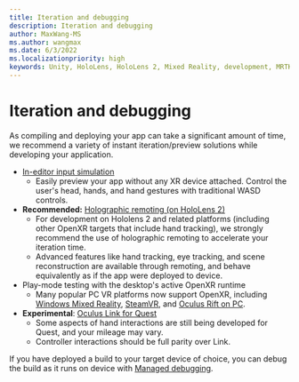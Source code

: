 ```yaml
---
title: Iteration and debugging
description: Iteration and debugging
author: MaxWang-MS
ms.author: wangmax
ms.date: 6/3/2022
ms.localizationpriority: high
keywords: Unity, HoloLens, HoloLens 2, Mixed Reality, development, MRTK3, debugging
---
```


# Iteration and debugging

As compiling and deploying your app can take a significant amount of time, we recommend a variety of instant iteration/preview solutions while developing your application.

- [In-editor input simulation](features/input/input-simulation.md)
    - Easily preview your app without any XR device attached. Control the user's head, hands, and hand gestures with traditional WASD controls.
- **Recommended:** [Holographic remoting (on HoloLens 2)](https://docs.microsoft.com/windows/mixed-reality/develop/unity/preview-and-debug-your-app)
    - For development on Hololens 2 and related platforms (including other OpenXR targets that include hand tracking), we strongly recommend the use of holographic remoting to accelerate your iteration time.
    - Advanced features like hand tracking, eye tracking, and scene reconstruction are available through remoting, and behave equivalently as if the app were deployed to device.
- Play-mode testing with the desktop's active OpenXR runtime
    - Many popular PC VR platforms now support OpenXR, including [Windows Mixed Reality](https://www.microsoft.com/p/openxr-tools-for-windows-mixed-reality/), [SteamVR](https://www.steamvr.com/), and [Oculus Rift on PC](https://developer.oculus.com/documentation/native/pc/dg-openxr/).
- **Experimental**: [Oculus Link for Quest](https://support.oculus.com/airlink)
    - Some aspects of hand interactions are still being developed for Quest, and your mileage may vary.
    - Controller interactions should be full parity over Link.

If you have deployed a build to your target device of choice, you can debug the build as it runs on device with [Managed debugging](https://docs.microsoft.com/windows/mixed-reality/develop/unity/managed-debugging-with-unity-il2cpp).